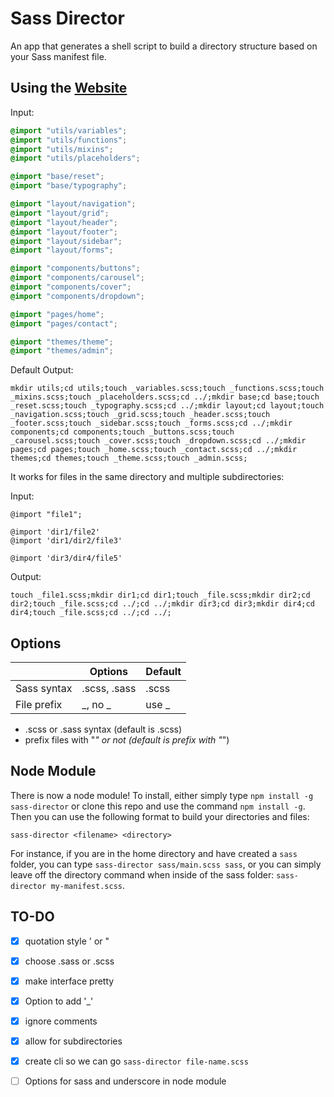 Sass Director
=============

An app that generates a shell script to build a directory structure based on your Sass manifest file.

## Using the [Website](http://sassdirector.com)

Input:

```scss
@import "utils/variables";
@import "utils/functions";
@import "utils/mixins";
@import "utils/placeholders";

@import "base/reset";
@import "base/typography";

@import "layout/navigation";
@import "layout/grid";
@import "layout/header";
@import "layout/footer";
@import "layout/sidebar";
@import "layout/forms";

@import "components/buttons";
@import "components/carousel";
@import "components/cover";
@import "components/dropdown";

@import "pages/home";
@import "pages/contact";

@import "themes/theme";
@import "themes/admin";
```

Default Output:

```
mkdir utils;cd utils;touch _variables.scss;touch _functions.scss;touch _mixins.scss;touch _placeholders.scss;cd ../;mkdir base;cd base;touch _reset.scss;touch _typography.scss;cd ../;mkdir layout;cd layout;touch _navigation.scss;touch _grid.scss;touch _header.scss;touch _footer.scss;touch _sidebar.scss;touch _forms.scss;cd ../;mkdir components;cd components;touch _buttons.scss;touch _carousel.scss;touch _cover.scss;touch _dropdown.scss;cd ../;mkdir pages;cd pages;touch _home.scss;touch _contact.scss;cd ../;mkdir themes;cd themes;touch _theme.scss;touch _admin.scss;
```

It works for files in the same directory and multiple subdirectories:

Input:

```
@import "file1";

@import 'dir1/file2'
@import 'dir1/dir2/file3'

@import 'dir3/dir4/file5'
```

Output:

```
touch _file1.scss;mkdir dir1;cd dir1;touch _file.scss;mkdir dir2;cd dir2;touch _file.scss;cd ../;cd ../;mkdir dir3;cd dir3;mkdir dir4;cd dir4;touch _file.scss;cd ../;cd ../;
```

Options
---

|               | Options       | Default  |
| ------------- | ------------- | -------- |
| Sass syntax   | .scss, .sass  | .scss    |
| File prefix   | _, no _       | use _    |

- .scss or .sass syntax (default is .scss)
- prefix files with "_" or not (default is prefix with "_")

## Node Module

There is now a node module! To install, either simply type `npm install -g sass-director` or clone this repo and use the command `npm install -g`. Then you can use the following format to build your directories and files:

`sass-director <filename> <directory>`

For instance, if you are in the home directory and have created a `sass` folder, you can type `sass-director sass/main.scss sass`, or you can simply leave off the directory command when inside of the sass folder: `sass-director my-manifest.scss`.

TO-DO
---
- [x] quotation style ' or "
- [x] choose .sass or .scss
- [x] make interface pretty
- [x] Option to add '_'
- [x] ignore comments
- [x] allow for subdirectories
- [x] create cli so we can go `sass-director file-name.scss`
- [ ] Options for sass and underscore in node module

